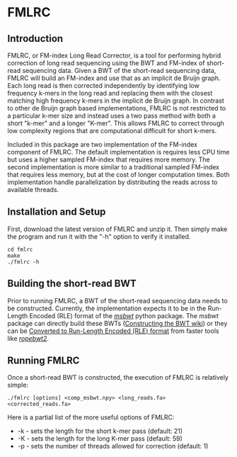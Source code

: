 # FMLRC
## Introduction
FMLRC, or FM-index Long Read Corrector, is a tool for performing hybrid correction of long read sequencing using the BWT and FM-index of short-read sequencing data.  Given a BWT of the short-read sequencing data, FMLRC will build an FM-index and use that as an implicit de Bruijn graph.  Each long read is then corrected independently by identifying low frequency k-mers in the long read and replacing them with the closest matching high frequency k-mers in the implicit de Bruijn graph.  In contrast to other de Bruijn graph based implementations, FMLRC is not restricted to a particular k-mer size and instead uses a two pass method with both a short "k-mer" and a longer "K-mer".  This allows FMLRC to correct through low complexity regions that are computational difficult for short k-mers.

Included in this package are two implementation of the FM-index component of FMLRC.  The default implementation is requires less CPU time but uses a higher sampled FM-index that requires more memory.  The second implementation is more similar to a traditional sampled FM-index that requires less memory, but at the cost of longer computation times.  Both implementation handle parallelization by distributing the reads across to available threads.

## Installation and Setup
First, download the latest version of FMLRC and unzip it.  Then simply make the program and run it with the "-h" option to verify it installed.

    cd fmlrc
    make
    ./fmlrc -h

## Building the short-read BWT
Prior to running FMLRC, a BWT of the short-read sequencing data needs to be constructed.  Currently, the implementation expects it to be in the Run-Length Encoded (RLE) format of the [*msbwt*](https://github.com/holtjma/msbwt) python package.  The *msbwt* package can directly build these BWTs ([Constructing the BWT wiki](https://github.com/holtjma/msbwt/wiki/Constructing-the-MSBWT)) or they can be [Converted to Run-Length Encoded (RLE) format](https://github.com/holtjma/msbwt/wiki/Converting-to-msbwt's-RLE-format) from faster tools like [*ropebwt2*](https://github.com/lh3/ropebwt2).

## Running FMLRC
Once a short-read BWT is constructed, the execution of FMLRC is relatively simple:

    ./fmlrc [options] <comp_msbwt.npy> <long_reads.fa> <corrected_reads.fa>

Here is a partial list of the more useful options of FMLRC:

* -k - sets the length for the short k-mer pass (default: 21)
* -K - sets the length for the long K-mer pass (default: 59)
* -p - sets the number of threads allowed for correction (default: 1)